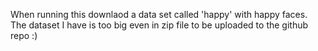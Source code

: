 When running this downlaod a data set called 'happy' with happy faces. The dataset I have is too big even in zip file to be uploaded to the github repo :)
